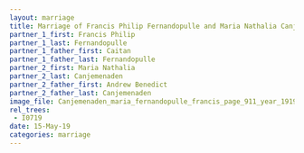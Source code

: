 ```yaml
---
layout: marriage
title: Marriage of Francis Philip Fernandopulle and Maria Nathalia Canjemenaden
partner_1_first: Francis Philip
partner_1_last: Fernandopulle
partner_1_father_first: Caitan
partner_1_father_last: Fernandopulle
partner_2_first: Maria Nathalia
partner_2_last: Canjemenaden
partner_2_father_first: Andrew Benedict
partner_2_father_last: Canjemenaden
image_file: Canjemenaden_maria_fernandopulle_francis_page_911_year_1919
rel_trees:
 - I0719
date: 15-May-19
categories: marriage
---
```


